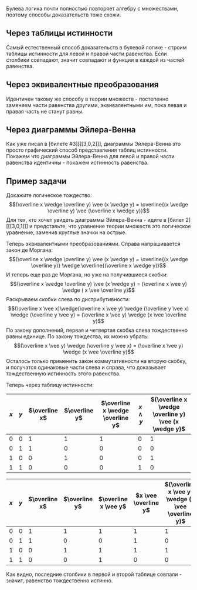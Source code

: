 Булева логика почти полностью повторяет алгебру с множествами, поэтому способы доказательств тоже схожи.

## Через таблицы истинности
Самый естественный способ доказательств в булевой логике - строим таблицы истинности для левой и правой части равенства. Если столбики совпадают, значит совпадают и функции в каждой из частей равенства.

## Через эквивалентные преобразования
Идентичен такому же способу в теории множеств - постепенно заменяем части равенства другими, эквивалентными им, пока левая и правая часть не станут равны.

## Через диаграммы Эйлера-Венна
Как уже писал в [билете #3][[[3,0,2]]], диаграммы Эйлера-Венна это просто графический способ представления таблиц истинности. Покажем что диаграммы Эйлера-Венна для левой и правой части равенства идентичны - покажем истинность равенства.

## Пример задачи
Докажите логическое тождество:
$$(\overline x \wedge \overline y) \vee (x \wedge y) = \overline{(x \wedge \overline y) \vee (\overline x \wedge y)}$$
Для тех, кто хочет увидеть диаграммы Эйлера-Венна - идите в [билет 2][[[3,0,1]]] и представьте, что уравнение теории множеств это логическое уравнение, заменив круглые значки на острые.

Теперь эквивалентными преобразованиями. Справа напрашивается закон де Моргана:
$$(\overline x \wedge \overline y) \vee (x \wedge y) = \overline{(x \wedge \overline y)} \wedge \overline{(\overline x \wedge y)}$$
И теперь еще раз де Моргана, но уже на получившиеся скобки:
$$(\overline x \wedge \overline y) \vee (x \wedge y) = (\overline x \vee y) \wedge ( x \vee \overline y)$$
Раскрываем скобки слева по дистрибутивности:
$$(\overline x \vee x)\wedge(\overline x \vee y) \wedge (\overline y \vee x) \wedge (\overline y \vee y) = (\overline x \vee y) \wedge (x \vee \overline y)$$
По закону дополнений, первая и четвертая скобка слева тождественно равны единице. По закону тождества, их можно убрать:
$$(\overline x \vee y) \wedge (\overline y \vee x) = (\overline x \vee y) \wedge (x \vee \overline y)$$
Осталось только применить закон коммутативности на вторую скобку, и получатся одинаковые части слева и справа, что доказывает тождественную истинность этого равенства.

Теперь через таблицу истинности:

| $x$ | $y$ | $\overline x$ | $\overline y$ | $\overline x \wedge \overline y$ | $x \wedge y$ | $(\overline x \wedge \overline y) \vee (x \wedge y)$ |
| --- | --- | ------------- | ------------- | -------------------------------- | ------------ | ---------------------------------------------------- |
| 0   | 0   | 1             | 1             | 1                                | 0            | 1                                                    |
| 0   | 1   | 1             | 0             | 0                                | 0            | 0                                                    |
| 1   | 0   | 0             | 1             | 0                                | 0            | 1                                                    |
| 1   | 1   | 0             | 0             | 0                                | 1            | 0                                                    |

| $x$ | $y$ | $\overline x$ | $\overline y$ | $\overline x \vee y$ | $x \vee \overline y$ | $(\overline x \vee y) \wedge (x \vee \overline y)$ |
| --- | --- | ------------- | ------------- | -------------------- | -------------------- | -------------------------------------------------- |
| 0   | 0   | 1             | 1             | 1                    | 1                    | 1                                                  |
| 0   | 1   | 1             | 0             | 0                    | 1                    | 0                                                  |
| 1   | 0   | 0             | 1             | 1                    | 1                    | 1                                                  |
| 1   | 1   | 0             | 0             | 1                    | 0                    | 0                                                  |

Как видно, последние столбики в первой и второй таблице совпали - значит, равенство тождественно истинно.
